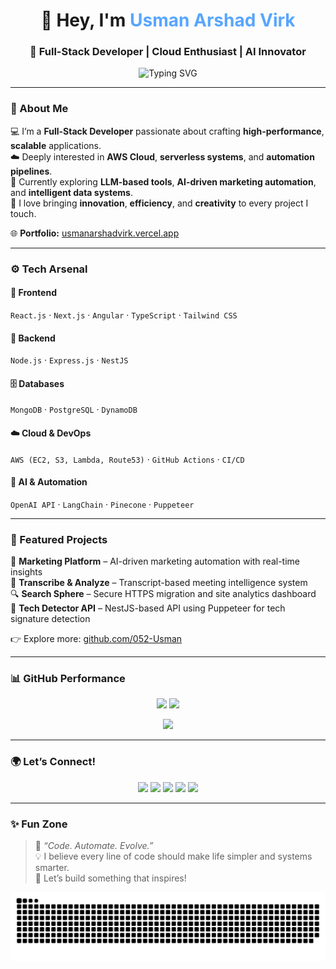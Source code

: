 <!-- Banner -->
<h1 align="center">👋 Hey, I'm <span style="color:#58a6ff;">Usman Arshad Virk</span></h1>
<h3 align="center">🚀 Full-Stack Developer | Cloud Enthusiast | AI Innovator</h3>

<p align="center">
  <img src="https://readme-typing-svg.demolab.com?font=Fira+Code&size=22&pause=1000&color=58A6FF&center=true&vCenter=true&width=550&lines=Building+Scalable+AI-driven+Web+Apps;Cloud+%26+Serverless+Solution+Architect;Turning+Ideas+into+Digital+Reality" alt="Typing SVG" />
</p>

---

### 🧠 About Me

💻 I’m a **Full-Stack Developer** passionate about crafting **high-performance**, **scalable** applications.  
☁️ Deeply interested in **AWS Cloud**, **serverless systems**, and **automation pipelines**.  
🤖 Currently exploring **LLM-based tools**, **AI-driven marketing automation**, and **intelligent data systems**.  
🎯 I love bringing **innovation**, **efficiency**, and **creativity** to every project I touch.

🌐 **Portfolio:** [usmanarshadvirk.vercel.app](https://usmanarshadvirk.vercel.app)

---

### ⚙️ Tech Arsenal

#### 🧩 Frontend
`React.js` · `Next.js` · `Angular` · `TypeScript` · `Tailwind CSS`

#### 🧱 Backend
`Node.js` · `Express.js` · `NestJS`

#### 🗄️ Databases
`MongoDB` · `PostgreSQL` · `DynamoDB`

#### ☁️ Cloud & DevOps
`AWS (EC2, S3, Lambda, Route53)` · `GitHub Actions` · `CI/CD`

#### 🧠 AI & Automation
`OpenAI API` · `LangChain` · `Pinecone` · `Puppeteer`

---

### 🌟 Featured Projects

🎯 **Marketing Platform** – AI-driven marketing automation with real-time insights  
🧩 **Transcribe & Analyze** – Transcript-based meeting intelligence system  
🔍 **Search Sphere** – Secure HTTPS migration and site analytics dashboard  
🧠 **Tech Detector API** – NestJS-based API using Puppeteer for tech signature detection  

👉 Explore more: [github.com/052-Usman](https://github.com/052-Usman)

---

### 📊 GitHub Performance

<p align="center">
  <img src="https://github-readme-stats.vercel.app/api?username=052-Usman&show_icons=true&theme=tokyonight&hide_border=true" height="165" />
  <img src="https://github-readme-streak-stats.herokuapp.com?user=052-Usman&theme=tokyonight&hide_border=true" height="165" />
</p>

<p align="center">
  <img src="https://github-readme-activity-graph.vercel.app/graph?username=052-Usman&theme=tokyo-night&hide_border=true" />
</p>

---

### 🌍 Let’s Connect!

<p align="center">
  <a href="https://www.linkedin.com/in/usman-arshad-virk"><img src="https://img.shields.io/badge/LinkedIn-0077B5?logo=linkedin&logoColor=white&style=for-the-badge"/></a>
  <a href="https://usmanarshadvirk.vercel.app"><img src="https://img.shields.io/badge/Portfolio-000000?logo=vercel&logoColor=white&style=for-the-badge"/></a>
  <a href="https://x.com/usmanvirk052"><img src="https://img.shields.io/badge/Twitter-1DA1F2?logo=x&logoColor=white&style=for-the-badge"/></a>
  <a href="https://www.instagram.com/usmanvirk052"><img src="https://img.shields.io/badge/Instagram-E4405F?logo=instagram&logoColor=white&style=for-the-badge"/></a>
  <a href="https://www.facebook.com/usmanarshadvirk"><img src="https://img.shields.io/badge/Facebook-1877F2?logo=facebook&logoColor=white&style=for-the-badge"/></a>
</p>

---

### ✨ Fun Zone

> 🧩 *“Code. Automate. Evolve.”*  
> 💡 I believe every line of code should make life simpler and systems smarter.  
> 🚀 Let’s build something that inspires!

<p align="center">
  <img src="https://raw.githubusercontent.com/Platane/snk/output/github-contribution-grid-snake.svg" alt="snake animation" />
</p>
